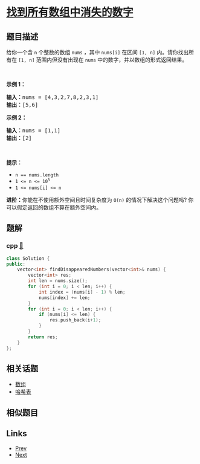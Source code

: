 
# [找到所有数组中消失的数字](https://leetcode-cn.com/problems/find-all-numbers-disappeared-in-an-array)

## 题目描述

<p>给你一个含 <code>n</code> 个整数的数组 <code>nums</code> ，其中 <code>nums[i]</code> 在区间 <code>[1, n]</code> 内。请你找出所有在 <code>[1, n]</code> 范围内但没有出现在 <code>nums</code> 中的数字，并以数组的形式返回结果。</p>

<p> </p>

<p><strong>示例 1：</strong></p>

<pre>
<strong>输入：</strong>nums = [4,3,2,7,8,2,3,1]
<strong>输出：</strong>[5,6]
</pre>

<p><strong>示例 2：</strong></p>

<pre>
<strong>输入：</strong>nums = [1,1]
<strong>输出：</strong>[2]
</pre>

<p> </p>

<p><strong>提示：</strong></p>

<ul>
	<li><code>n == nums.length</code></li>
	<li><code>1 <= n <= 10<sup>5</sup></code></li>
	<li><code>1 <= nums[i] <= n</code></li>
</ul>

<p><strong>进阶：</strong>你能在不使用额外空间且时间复杂度为<em> </em><code>O(n)</code><em> </em>的情况下解决这个问题吗? 你可以假定返回的数组不算在额外空间内。</p>


## 题解

### cpp [🔗](find-all-numbers-disappeared-in-an-array.cpp) 
```cpp
class Solution {
public:
    vector<int> findDisappearedNumbers(vector<int>& nums) {
        vector<int> res;
        int len = nums.size();
        for (int i = 0; i < len; i++) {
            int index = (nums[i] - 1) % len;
            nums[index] += len;
        }
        for (int i = 0; i < len; i++) {
            if (nums[i] <= len) {
                res.push_back(i+1);
            }
        }
        return res;
    }
};
```


## 相关话题

- [数组](../../tags/array.md) 
- [哈希表](../../tags/hash-table.md) 


## 相似题目



## Links

- [Prev](../add-two-numbers-ii/README.md) 
- [Next](../sort-characters-by-frequency/README.md) 

